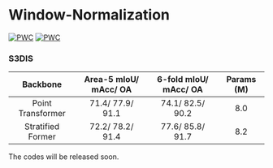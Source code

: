 # Window-Normalization
[![PWC](https://paperswithcode.com/paper/window-normalization-enhancing-point-cloud)](https://paperswithcode.com/paper/window-normalization-enhancing-point-cloud)
[![PWC](https://img.shields.io/endpoint.svg?url=https://paperswithcode.com/paper/window-normalization-enhancing-point-cloud)](https://paperswithcode.com/sota/3d-point-cloud-classification-on-scanobjectnn?p=pointnext-revisiting-pointnet-with-improved)
### S3DIS
|     Backbone      | Area-5 mIoU/ mAcc/ OA | 6-fold mIoU/ mAcc/ OA|  Params (M) |
|:-----------------:|:---------------------:|:--------------------:|:-----------:|
| Point Transformer |   71.4/ 77.9/ 91.1    |    74.1/ 82.5/ 90.2  |     8.0     |
| Stratified Former |   72.2/ 78.2/ 91.4    |    77.6/ 85.8/ 91.7  |     8.2     |


The codes will be released soon.

